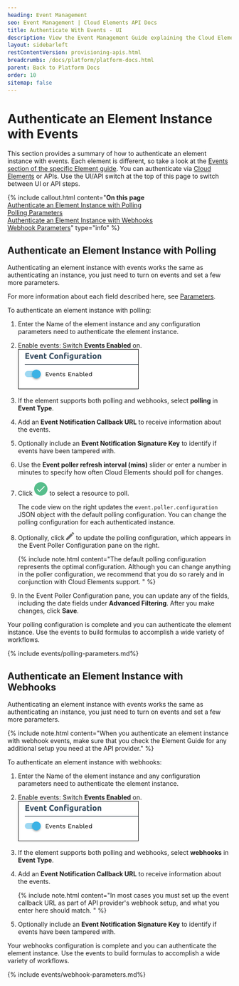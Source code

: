 ```yaml
---
heading: Event Management
seo: Event Management | Cloud Elements API Docs
title: Authenticate With Events - UI
description: View the Event Management Guide explaining the Cloud Elements Events Framework.
layout: sidebarleft
restContentVersion: provisioning-apis.html
breadcrumbs: /docs/platform/platform-docs.html
parent: Back to Platform Docs
order: 10
sitemap: false
---
```


# Authenticate an Element Instance with Events

This section provides a summary of how to authenticate an element instance with events. Each element is different, so take a look at the [Events section of the specific Element guide](/docs/elements.html). You can authenticate  via <a href="#" data-toggle="tooltip" data-original-title="{{site.data.glossary.ce-ui}}">Cloud Elements</a> or APIs. Use the UI/API switch at the top of this page to switch between UI or API steps.

{% include callout.html content="<strong>On this page</strong></br><a href=#authenticate-an-element-instance-with-polling>Authenticate an Element Instance with Polling</a></br><a href=#polling-parameters>Polling Parameters</a></br><a href=#authenticate-an-element-instance-with-webhooks>Authenticate an Element Instance with Webhooks</a></br><a href=#webhook-parameters>Webhook Parameters</a>" type="info" %}

## Authenticate an Element Instance with Polling

Authenticating an element instance with events works the same as authenticating an instance, you just need to turn on events and set a few more parameters.

For more information about each field described here, see [Parameters](#parameters).

To authenticate an element instance with polling:

1. Enter the Name of the element instance and any configuration parameters need to authenticate the element instance.
2. Enable events: Switch **Events Enabled** on.
![event-enabled-on](/assets/img/elements/event-enabled-on.png)
3. If the element supports both polling and webhooks, select **polling** in **Event Type**.
8. Add an **Event Notification Callback URL** to receive information about the events.
5. Optionally include an **Event Notification Signature Key** to identify if events have been tampered with.
4. Use the **Event poller refresh interval (mins)** slider or enter a number in minutes to specify how often Cloud Elements should poll for changes.
5. Click <img src="/assets/img/elements/polling-resource-select.png" alt="Polling Resource Select" class="inlineImage"> to select a resource to poll.

    The code view on the right updates the `event.poller.configuration` JSON object with the default polling configuration. You can change the polling configuration for each authenticated instance.

6. Optionally, click <img src="/assets/img/platform-icons/pencil.png" alt="Edit Button" class="inlineImage"> to update the polling configuration, which appears in the Event Poller Configuration pane on the right.

    {% include note.html content="The default polling configuration represents the optimal configuration. Although you can change anything in the poller configuration, we recommend that you do so rarely and in conjunction with Cloud Elements support.  " %}

7. In the Event Poller Configuration pane, you can update any of the fields, including the date fields under **Advanced Filtering**. After you make changes, click **Save**.

Your polling configuration is complete and you can authenticate the element instance. Use the events to build formulas to accomplish a wide variety of workflows.

{% include events/polling-parameters.md%}

## Authenticate an Element Instance with Webhooks

Authenticating an element instance with events works the same as authenticating an instance, you just need to turn on events and set a few more parameters.

{% include note.html content="When you authenticate an element instance with webhook events, make sure that you check the Element Guide for any additional setup you need at the API provider." %}

To authenticate an element instance with webhooks:

1. Enter the Name of the element instance and any configuration parameters need to authenticate the element instance.
2. Enable events: Switch **Events Enabled** on.
![event-enabled-on](/assets/img/elements/event-enabled-on.png)
3. If the element supports both polling and webhooks, select **webhooks** in **Event Type**.
8. Add an **Event Notification Callback URL** to receive information about the events.

    {% include note.html content="In most cases you must set up the event callback URL as part of API provider's webhook setup, and what you enter here should match. " %}

5. Optionally include an **Event Notification Signature Key** to identify if events have been tampered with.

Your webhooks configuration is complete and you can authenticate the element instance. Use the events to build formulas to accomplish a wide variety of workflows.

{% include events/webhook-parameters.md%}
